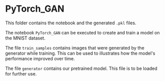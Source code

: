 # PyTorch_GAN

This folder contains the notebook and the generated ```.pkl``` files. 

The notebook ```PyTorch_GAN``` can be executed to create and train a model on the MNIST dataset.

The file ```train_samples``` contains images that were generated by the generator while training. This can be used to illustrates how the model's performance improved over time.

The file ```generator``` contains our pretrained model. This file is to be loaded for further use.
